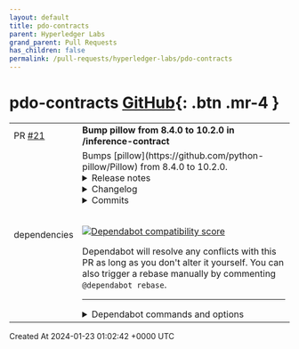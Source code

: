```yaml
---
layout: default
title: pdo-contracts
parent: Hyperledger Labs
grand_parent: Pull Requests
has_children: false
permalink: /pull-requests/hyperledger-labs/pdo-contracts
---
```


# pdo-contracts <span class="fs-3 right-align">[GitHub](https://github.com/hyperledger-labs/pdo-contracts){: .btn .mr-4 }</span>


<div>
    <table>
        <tr>
            <td>
                PR <a href="https://github.com/hyperledger-labs/pdo-contracts/pull/21" class=".btn">#21</a>
            </td>
            <td>
                <b>
                    Bump pillow from 8.4.0 to 10.2.0 in /inference-contract
                </b>
            </td>
        </tr>
        <tr>
            <td>
                <span class="chip">dependencies</span>
            </td>
            <td>
                Bumps [pillow](https://github.com/python-pillow/Pillow) from 8.4.0 to 10.2.0.
<details>
<summary>Release notes</summary>
<p><em>Sourced from <a href="https://github.com/python-pillow/Pillow/releases">pillow's releases</a>.</em></p>
<blockquote>
<h2>10.2.0</h2>
<p><a href="https://pillow.readthedocs.io/en/stable/releasenotes/10.2.0.html">https://pillow.readthedocs.io/en/stable/releasenotes/10.2.0.html</a></p>
<h2>Changes</h2>
<ul>
<li>Add <code>keep_rgb</code> option when saving JPEG to prevent conversion of RGB colorspace <a href="https://redirect.github.com/python-pillow/Pillow/issues/7553">#7553</a> [<a href="https://github.com/bgilbert"><code>@​bgilbert</code></a>]</li>
<li>Trim negative glyph offsets in ImageFont.getmask() <a href="https://redirect.github.com/python-pillow/Pillow/issues/7672">#7672</a> [<a href="https://github.com/nulano"><code>@​nulano</code></a>]</li>
<li>Removed unnecessary &quot;pragma: no cover&quot; <a href="https://redirect.github.com/python-pillow/Pillow/issues/7668">#7668</a> [<a href="https://github.com/radarhere"><code>@​radarhere</code></a>]</li>
<li>Trim glyph size in ImageFont.getmask() <a href="https://redirect.github.com/python-pillow/Pillow/issues/7669">#7669</a> [<a href="https://github.com/radarhere"><code>@​radarhere</code></a>]</li>
<li>Fix loading IPTC images and update test <a href="https://redirect.github.com/python-pillow/Pillow/issues/7667">#7667</a> [<a href="https://github.com/nulano"><code>@​nulano</code></a>]</li>
<li>Allow uncompressed TIFF images to be saved in chunks <a href="https://redirect.github.com/python-pillow/Pillow/issues/7650">#7650</a> [<a href="https://github.com/radarhere"><code>@​radarhere</code></a>]</li>
<li>Concatenate multiple JPEG EXIF markers <a href="https://redirect.github.com/python-pillow/Pillow/issues/7496">#7496</a> [<a href="https://github.com/radarhere"><code>@​radarhere</code></a>]</li>
<li>Changed IPTC tile tuple to match other plugins <a href="https://redirect.github.com/python-pillow/Pillow/issues/7661">#7661</a> [<a href="https://github.com/radarhere"><code>@​radarhere</code></a>]</li>
<li>Do not assign new fp attribute when exiting context manager <a href="https://redirect.github.com/python-pillow/Pillow/issues/7566">#7566</a> [<a href="https://github.com/radarhere"><code>@​radarhere</code></a>]</li>
<li>Support arbitrary masks for uncompressed RGB DDS images <a href="https://redirect.github.com/python-pillow/Pillow/issues/7589">#7589</a> [<a href="https://github.com/radarhere"><code>@​radarhere</code></a>]</li>
<li>Support setting ROWSPERSTRIP tag <a href="https://redirect.github.com/python-pillow/Pillow/issues/7654">#7654</a> [<a href="https://github.com/radarhere"><code>@​radarhere</code></a>]</li>
<li>Apply ImageFont.MAX_STRING_LENGTH to ImageFont.getmask() <a href="https://redirect.github.com/python-pillow/Pillow/issues/7662">#7662</a> [<a href="https://github.com/radarhere"><code>@​radarhere</code></a>]</li>
<li>Optimise <code>ImageColor</code> using <code>functools.lru_cache</code> <a href="https://redirect.github.com/python-pillow/Pillow/issues/7657">#7657</a> [<a href="https://github.com/hugovk"><code>@​hugovk</code></a>]</li>
<li>Restricted environment keys for ImageMath.eval() <a href="https://redirect.github.com/python-pillow/Pillow/issues/7655">#7655</a> [<a href="https://github.com/radarhere"><code>@​radarhere</code></a>]</li>
<li>Optimise <code>ImageMode.getmode</code> using <code>functools.lru_cache</code> <a href="https://redirect.github.com/python-pillow/Pillow/issues/7641">#7641</a> [<a href="https://github.com/hugovk"><code>@​hugovk</code></a>]</li>
<li>Added trusted PyPI publishing <a href="https://redirect.github.com/python-pillow/Pillow/issues/7616">#7616</a> [<a href="https://github.com/radarhere"><code>@​radarhere</code></a>]</li>
<li>Compile FriBiDi for Windows ARM64 <a href="https://redirect.github.com/python-pillow/Pillow/issues/7629">#7629</a> [<a href="https://github.com/nulano"><code>@​nulano</code></a>]</li>
<li>Fix incorrect color blending for overlapping glyphs <a href="https://redirect.github.com/python-pillow/Pillow/issues/7497">#7497</a> [<a href="https://github.com/ZachNagengast"><code>@​ZachNagengast</code></a>]</li>
<li>Add .git-blame-ignore-revs file <a href="https://redirect.github.com/python-pillow/Pillow/issues/7528">#7528</a> [<a href="https://github.com/akx"><code>@​akx</code></a>]</li>
<li>Attempt memory mapping when tile args is a string <a href="https://redirect.github.com/python-pillow/Pillow/issues/7565">#7565</a> [<a href="https://github.com/radarhere"><code>@​radarhere</code></a>]</li>
<li>Fill identical pixels with transparency in subsequent frames when saving GIF <a href="https://redirect.github.com/python-pillow/Pillow/issues/7568">#7568</a> [<a href="https://github.com/radarhere"><code>@​radarhere</code></a>]</li>
<li>Removed unnecessary string length check <a href="https://redirect.github.com/python-pillow/Pillow/issues/7560">#7560</a> [<a href="https://github.com/radarhere"><code>@​radarhere</code></a>]</li>
<li>Determine mask mode in Python instead of C <a href="https://redirect.github.com/python-pillow/Pillow/issues/7548">#7548</a> [<a href="https://github.com/radarhere"><code>@​radarhere</code></a>]</li>
<li>Corrected duration when combining multiple GIF frames into single frame <a href="https://redirect.github.com/python-pillow/Pillow/issues/7521">#7521</a> [<a href="https://github.com/radarhere"><code>@​radarhere</code></a>]</li>
<li>Handle disposing GIF background from outside palette <a href="https://redirect.github.com/python-pillow/Pillow/issues/7515">#7515</a> [<a href="https://github.com/radarhere"><code>@​radarhere</code></a>]</li>
<li>Seek past the data when skipping a PSD layer <a href="https://redirect.github.com/python-pillow/Pillow/issues/7483">#7483</a> [<a href="https://github.com/radarhere"><code>@​radarhere</code></a>]</li>
<li>ImageMath: Inline <code>isinstance</code> check <a href="https://redirect.github.com/python-pillow/Pillow/issues/7623">#7623</a> [<a href="https://github.com/hugovk"><code>@​hugovk</code></a>]</li>
<li>Update actions/upload-artifact action to v4 <a href="https://redirect.github.com/python-pillow/Pillow/issues/7619">#7619</a> [<a href="https://github.com/radarhere"><code>@​radarhere</code></a>]</li>
<li>Import plugins relative to the module <a href="https://redirect.github.com/python-pillow/Pillow/issues/7576">#7576</a> [<a href="https://github.com/deliangyang"><code>@​deliangyang</code></a>]</li>
<li>Translate encoder error codes to strings; deprecate <code>ImageFile.raise_oserror()</code> <a href="https://redirect.github.com/python-pillow/Pillow/issues/7609">#7609</a> [<a href="https://github.com/bgilbert"><code>@​bgilbert</code></a>]</li>
<li>Updated readthedocs to latest version of Python <a href="https://redirect.github.com/python-pillow/Pillow/issues/7611">#7611</a> [<a href="https://github.com/radarhere"><code>@​radarhere</code></a>]</li>
<li>Support reading BC4U and DX10 BC1 images <a href="https://redirect.github.com/python-pillow/Pillow/issues/6486">#6486</a> [<a href="https://github.com/REDxEYE"><code>@​REDxEYE</code></a>]</li>
<li>Optimize ImageStat.Stat.extrema <a href="https://redirect.github.com/python-pillow/Pillow/issues/7593">#7593</a> [<a href="https://github.com/florath"><code>@​florath</code></a>]</li>
<li>Handle pathlib.Path in FreeTypeFont <a href="https://redirect.github.com/python-pillow/Pillow/issues/7578">#7578</a> [<a href="https://github.com/radarhere"><code>@​radarhere</code></a>]</li>
<li>Use list comprehensions to create transformed lists <a href="https://redirect.github.com/python-pillow/Pillow/issues/7597">#7597</a> [<a href="https://github.com/hugovk"><code>@​hugovk</code></a>]</li>
<li>Added support for reading DX10 BC4 DDS images <a href="https://redirect.github.com/python-pillow/Pillow/issues/7603">#7603</a> [<a href="https://github.com/sambvfx"><code>@​sambvfx</code></a>]</li>
<li>Optimized ImageStat.Stat.count <a href="https://redirect.github.com/python-pillow/Pillow/issues/7599">#7599</a> [<a href="https://github.com/florath"><code>@​florath</code></a>]</li>
<li>Moved error from truetype() to FreeTypeFont <a href="https://redirect.github.com/python-pillow/Pillow/issues/7587">#7587</a> [<a href="https://github.com/radarhere"><code>@​radarhere</code></a>]</li>
<li>Correct PDF palette size when saving <a href="https://redirect.github.com/python-pillow/Pillow/issues/7555">#7555</a> [<a href="https://github.com/radarhere"><code>@​radarhere</code></a>]</li>
<li>Fixed closing file pointer with olefile 0.47 <a href="https://redirect.github.com/python-pillow/Pillow/issues/7594">#7594</a> [<a href="https://github.com/radarhere"><code>@​radarhere</code></a>]</li>
<li>ruff: Minor optimizations of list comprehensions, x in set, etc. <a href="https://redirect.github.com/python-pillow/Pillow/issues/7524">#7524</a> [<a href="https://github.com/cclauss"><code>@​cclauss</code></a>]</li>
<li>Build Windows wheels using cibuildwheel <a href="https://redirect.github.com/python-pillow/Pillow/issues/7580">#7580</a> [<a href="https://github.com/nulano"><code>@​nulano</code></a>]</li>
<li>Raise ValueError when TrueType font size is zero or less <a href="https://redirect.github.com/python-pillow/Pillow/issues/7584">#7584</a> [<a href="https://github.com/akx"><code>@​akx</code></a>]</li>
<li>Install cibuildwheel from requirements file <a href="https://redirect.github.com/python-pillow/Pillow/issues/7581">#7581</a> [<a href="https://github.com/hugovk"><code>@​hugovk</code></a>]</li>
</ul>
<!-- raw HTML omitted -->
</blockquote>
<p>... (truncated)</p>
</details>
<details>
<summary>Changelog</summary>
<p><em>Sourced from <a href="https://github.com/python-pillow/Pillow/blob/main/CHANGES.rst">pillow's changelog</a>.</em></p>
<blockquote>
<h2>10.2.0 (2024-01-02)</h2>
<ul>
<li>
<p>Add <code>keep_rgb</code> option when saving JPEG to prevent conversion of RGB colorspace <a href="https://redirect.github.com/python-pillow/Pillow/issues/7553">#7553</a>
[bgilbert, radarhere]</p>
</li>
<li>
<p>Trim glyph size in ImageFont.getmask() <a href="https://redirect.github.com/python-pillow/Pillow/issues/7669">#7669</a>, <a href="https://redirect.github.com/python-pillow/Pillow/issues/7672">#7672</a>
[radarhere, nulano]</p>
</li>
<li>
<p>Deprecate IptcImagePlugin helpers <a href="https://redirect.github.com/python-pillow/Pillow/issues/7664">#7664</a>
[nulano, hugovk, radarhere]</p>
</li>
<li>
<p>Allow uncompressed TIFF images to be saved in chunks <a href="https://redirect.github.com/python-pillow/Pillow/issues/7650">#7650</a>
[radarhere]</p>
</li>
<li>
<p>Concatenate multiple JPEG EXIF markers <a href="https://redirect.github.com/python-pillow/Pillow/issues/7496">#7496</a>
[radarhere]</p>
</li>
<li>
<p>Changed IPTC tile tuple to match other plugins <a href="https://redirect.github.com/python-pillow/Pillow/issues/7661">#7661</a>
[radarhere]</p>
</li>
<li>
<p>Do not assign new fp attribute when exiting context manager <a href="https://redirect.github.com/python-pillow/Pillow/issues/7566">#7566</a>
[radarhere]</p>
</li>
<li>
<p>Support arbitrary masks for uncompressed RGB DDS images <a href="https://redirect.github.com/python-pillow/Pillow/issues/7589">#7589</a>
[radarhere, akx]</p>
</li>
<li>
<p>Support setting ROWSPERSTRIP tag <a href="https://redirect.github.com/python-pillow/Pillow/issues/7654">#7654</a>
[radarhere]</p>
</li>
<li>
<p>Apply ImageFont.MAX_STRING_LENGTH to ImageFont.getmask() <a href="https://redirect.github.com/python-pillow/Pillow/issues/7662">#7662</a>
[radarhere]</p>
</li>
<li>
<p>Optimise <code>ImageColor</code> using <code>functools.lru_cache</code> <a href="https://redirect.github.com/python-pillow/Pillow/issues/7657">#7657</a>
[hugovk]</p>
</li>
<li>
<p>Restricted environment keys for ImageMath.eval() <a href="https://redirect.github.com/python-pillow/Pillow/issues/7655">#7655</a>
[wiredfool, radarhere]</p>
</li>
<li>
<p>Optimise <code>ImageMode.getmode</code> using <code>functools.lru_cache</code> <a href="https://redirect.github.com/python-pillow/Pillow/issues/7641">#7641</a>
[hugovk, radarhere]</p>
</li>
<li>
<p>Fix incorrect color blending for overlapping glyphs <a href="https://redirect.github.com/python-pillow/Pillow/issues/7497">#7497</a>
[ZachNagengast, nulano, radarhere]</p>
</li>
<li>
<p>Attempt memory mapping when tile args is a string <a href="https://redirect.github.com/python-pillow/Pillow/issues/7565">#7565</a>
[radarhere]</p>
</li>
<li>
<p>Fill identical pixels with transparency in subsequent frames when saving GIF <a href="https://redirect.github.com/python-pillow/Pillow/issues/7568">#7568</a>
[radarhere]</p>
</li>
</ul>
<!-- raw HTML omitted -->
</blockquote>
<p>... (truncated)</p>
</details>
<details>
<summary>Commits</summary>
<ul>
<li><a href="https://github.com/python-pillow/Pillow/commit/6956d0b2853f5c7ec5f6ec4c60725c5a7ee73aeb"><code>6956d0b</code></a> 10.2.0 version bump</li>
<li><a href="https://github.com/python-pillow/Pillow/commit/31c8dacdc727673e9099f1ac86019714cdccec67"><code>31c8dac</code></a> Merge pull request <a href="https://redirect.github.com/python-pillow/Pillow/issues/7675">#7675</a> from python-pillow/pre-commit-ci-update-config</li>
<li><a href="https://github.com/python-pillow/Pillow/commit/40a3f91af2c78870676a13629b5902bab4ab4cf0"><code>40a3f91</code></a> Merge pull request <a href="https://redirect.github.com/python-pillow/Pillow/issues/7674">#7674</a> from nulano/url-example</li>
<li><a href="https://github.com/python-pillow/Pillow/commit/cb41b0cc78eeefbd9ed2ce8c10f8d6d4c405a706"><code>cb41b0c</code></a> [pre-commit.ci] pre-commit autoupdate</li>
<li><a href="https://github.com/python-pillow/Pillow/commit/de62b25ed318f1604aa4ccd6f942a04c6b2c8b59"><code>de62b25</code></a> fix image url in &quot;Reading from URL&quot; example</li>
<li><a href="https://github.com/python-pillow/Pillow/commit/7c526a6c6bdc7cb947f0aee1d1ee17c266ff6c61"><code>7c526a6</code></a> Update CHANGES.rst [ci skip]</li>
<li><a href="https://github.com/python-pillow/Pillow/commit/d93a5ad70bf94dbb63bdbfb19491a02976574d6d"><code>d93a5ad</code></a> Merge pull request <a href="https://redirect.github.com/python-pillow/Pillow/issues/7553">#7553</a> from bgilbert/jpeg-rgb</li>
<li><a href="https://github.com/python-pillow/Pillow/commit/aed764fe8404926472499208a39e5bf90d861b2a"><code>aed764f</code></a> Update CHANGES.rst [ci skip]</li>
<li><a href="https://github.com/python-pillow/Pillow/commit/f8df5303fa9daf40cf8bfe232403cb40389d8f8f"><code>f8df530</code></a> Merge pull request <a href="https://redirect.github.com/python-pillow/Pillow/issues/7672">#7672</a> from nulano/imagefont-negative-crop</li>
<li><a href="https://github.com/python-pillow/Pillow/commit/24e9485e6bb733a1a816f228dc75fd0086a93e19"><code>24e9485</code></a> Merge pull request <a href="https://redirect.github.com/python-pillow/Pillow/issues/7671">#7671</a> from radarhere/imagetransform</li>
<li>Additional commits viewable in <a href="https://github.com/python-pillow/Pillow/compare/8.4.0...10.2.0">compare view</a></li>
</ul>
</details>
<br />


[![Dependabot compatibility score](https://dependabot-badges.githubapp.com/badges/compatibility_score?dependency-name=pillow&package-manager=pip&previous-version=8.4.0&new-version=10.2.0)](https://docs.github.com/en/github/managing-security-vulnerabilities/about-dependabot-security-updates#about-compatibility-scores)

Dependabot will resolve any conflicts with this PR as long as you don't alter it yourself. You can also trigger a rebase manually by commenting `@dependabot rebase`.

[//]: # (dependabot-automerge-start)
[//]: # (dependabot-automerge-end)

---

<details>
<summary>Dependabot commands and options</summary>
<br />

You can trigger Dependabot actions by commenting on this PR:
- `@dependabot rebase` will rebase this PR
- `@dependabot recreate` will recreate this PR, overwriting any edits that have been made to it
- `@dependabot merge` will merge this PR after your CI passes on it
- `@dependabot squash and merge` will squash and merge this PR after your CI passes on it
- `@dependabot cancel merge` will cancel a previously requested merge and block automerging
- `@dependabot reopen` will reopen this PR if it is closed
- `@dependabot close` will close this PR and stop Dependabot recreating it. You can achieve the same result by closing it manually
- `@dependabot show <dependency name> ignore conditions` will show all of the ignore conditions of the specified dependency
- `@dependabot ignore this major version` will close this PR and stop Dependabot creating any more for this major version (unless you reopen the PR or upgrade to it yourself)
- `@dependabot ignore this minor version` will close this PR and stop Dependabot creating any more for this minor version (unless you reopen the PR or upgrade to it yourself)
- `@dependabot ignore this dependency` will close this PR and stop Dependabot creating any more for this dependency (unless you reopen the PR or upgrade to it yourself)
You can disable automated security fix PRs for this repo from the [Security Alerts page](https://github.com/hyperledger-labs/pdo-contracts/network/alerts).

</details>
            </td>
        </tr>
    </table>
    <div class="right-align">
        Created At 2024-01-23 01:02:42 +0000 UTC
    </div>
</div>

